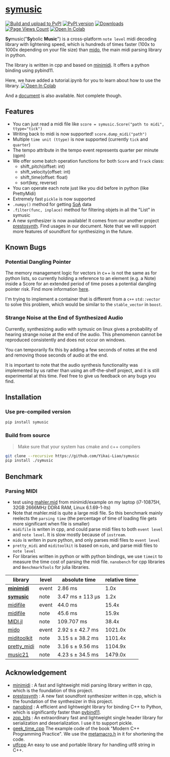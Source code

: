 # [symusic](https://github.com/Yikai-Liao/symusic)
[![Build and upload to PyPI](https://github.com/Yikai-Liao/symusic/actions/workflows/wheel.yml/badge.svg?branch=main)](https://github.com/Yikai-Liao/symusic/actions/workflows/wheel.yml) [![PyPI version](https://badge.fury.io/py/symusic.svg)](https://badge.fury.io/py/symusic) [![Downloads](https://static.pepy.tech/badge/symusic)](https://pepy.tech/project/symusic) [![Page Views Count](https://badges.toozhao.com/badges/01HGE1345YAKN4YV7WF0JRKZJK/blue.svg)](https://badges.toozhao.com/stats/01HGE1345YAKN4YV7WF0JRKZJK "Get your own page views count badge on badges.toozhao.com") <a target="_blank" href="https://colab.research.google.com/github/Yikai-Liao/symusic/blob/main/tutorial.ipynb">
  <img src="https://colab.research.google.com/assets/colab-badge.svg" alt="Open In Colab"/>
</a>

**Sy**music("**Sy**bolic **Music**") is a cross-platform `note level` midi decoding library with lightening speed, which is hundreds of times faster (100x to 1000x depending on your file size) than [mido](https://github.com/mido/mido), the main midi parsing library in python.

The library is written in cpp and based on [minimidi](https://github.com/lzqlzzq/minimidi/tree/main). It offers a python binding using pybind11.

Here, we have added a tutorial.ipynb for you to learn about how to use the library. <a target="_blank" href="https://colab.research.google.com/github/Yikai-Liao/symusic/blob/main/tutorial.ipynb">
  <img src="https://colab.research.google.com/assets/colab-badge.svg" alt="Open In Colab"/>
</a>

And a [document](https://yikai-liao.github.io/symusic/) is also available. Not complete though.

## Features

* You can just read a midi file like `score = symusic.Score("path to midi", ttype="tick")`
* Writing back to midi is now supported! `score.dump_midi("path")`
* Multiple `time unit (ttype)` is now supported (currently `tick` and `quarter`)
* The tempo attribute in the tempo event represents quarter per minute (qpm)
* We offer some batch operation functions for both `Score` and `Track` class:
  * shift_pitch(offset: int)
  * shift_velocity(offset: int)
  * shift_time(offset: float)
  * sort(key, reverse)
* You can operate each note just like you did before in python (like PrettyMidi)
* Extremely fast `pickle` is now supported
* `.numpy()` method for getting [SoA](https://en.wikipedia.org/wiki/AoS_and_SoA) data
* `.filter(func, inplace)` method for filtering objets in all the "List" in symusic
* A new synthesizer is now available! It comes from our another project [prestosynth](https://github.com/lzqlzzq/prestosynth).
  Find usages in our document. Note that we will support more features of soundfont for synthesizing in the future.

## Known Bugs

### Potential Dangling Pointer

The memory management logic for vectors in c++ is not the same as for python lists, so currently holding a reference to an element (e.g. a Note) inside a Score for an extended period of time poses a potential dangling pointer risk. Find more information [here](https://github.com/Yikai-Liao/symusic/issues/32).

I'm trying to implement a container that is different from a `c++` `std::vector` to solve this problem, which would be similar to the `stable_vector` in `boost`.

### Strange Noise at the End of Synthesized Audio

Currently, synthesizing audio with symusic on linux gives a probability of hearing strange noise at the end of the audio. This phenomenon cannot be reproduced consistently and does not occur on windows.

You can temporarily fix this by adding a few seconds of notes at the end and removing those seconds of audio at the end.

It is important to note that the audio synthesis functionality was implemented by us rather than using an off-the-shelf project, and it is still experimental at this time. Feel free to give us feedback on any bugs you find.

## Installation
### Use pre-compiled version
```bash
pip install symusic
```

### Build from source
> Make sure that your system has cmake and c++ compilers

```bash
git clone --recursive https://github.com/Yikai-Liao/symusic
pip install ./symusic
```

## Benchmark
### Parsing MIDI

* test using [mahler.mid](https://github.com/lzqlzzq/minimidi/blob/main/example/mahler.mid) from minimidi/example on my laptop (i7-10875H, 32GB 2666MHz DDR4 RAM, Linux 6.1.69-1-lts)
* Note that mahler.mid is quite a large midi file. So this benchmark mainly reelects the `parsing time` (the percentage of time of loading file gets more significant when file is smaller)
* `midifile` is writen in cpp, and could parse midi files to both `event level` and `note level`. It is slow mostly because of `iostream`.
* `mido` is writen in pure python, and only parses midi files to `event level`
* `pretty_midi` and `miditoolkit` is based on `mido`, and parse midi files to `note level`
* For libraries written in python or with python bindings, we use `timeit` to measure the time cost of parsing the midi file. `nanobench` for cpp libraries and `BenchmarkTools` for julia libraries.

| library                                                       | level | absolute time     | relative time |
|---------------------------------------------------------------|-------|-------------------|---------------|
| [**minimidi**](https://github.com/lzqlzzq/minimidi)           | event | 2.86 ms           | 1.0x          |
| [**symusic**](https://github.com/Yikai-Liao/symusic)          | note  | 3.47 ms ± 113 µs  | 1.2x          |
| [midifile](https://github.com/craigsapp/midifile)             | event | 44.0 ms           | 15.4x         |
| [midifile](https://github.com/craigsapp/midifile)             | note  | 45.6 ms           | 15.9x         |
| [MIDI.jl](https://github.com/JuliaMusic/MIDI.jl)              | note  | 109.707 ms        | 38.4x         |
| [mido](https://github.com/mido/mido)                          | event | 2.92 s ± 42.7 ms  | 1021.0x       |
| [miditoolkit](https://github.com/YatingMusic/miditoolkit)     | note  | 3.15 s ± 38.2 ms  | 1101.4x       |
| [pretty_midi](https://github.com/craffel/pretty-midi)         | note  | 3.16 s ± 9.56 ms  | 1104.9x       |
| [music21](https://github.com/cuthbertLab/music21)             | note  | 4.23 s ± 34.5 ms  | 1479.0x       |

## Acknowledgement

* [minimidi](https://github.com/lzqlzzq/minimidi) : A fast and lightweight midi parsing library written in cpp, which is the foundation of this project.
* [prestosynth](https://github.com/lzqlzzq/prestosynth) : A new fast soundfont synthesizer written in cpp, which is the foundation of the synthesizer in this project.
* [nanobind](https://github.com/wjakob/nanobind) : A efficient and lightweight library for binding C++ to Python, which is significantly faster than [pybind11](https://github.com/pybind/pybind11).
* [zpp_bits](https://github.com/eyalz800/zpp_bits) : An extraordinary fast and lightweight single header library for serialization and deserialization. I use it to support pickle.
* [geek_time_cpp](https://github.com/adah1972/geek_time_cpp/tree/master) The example code of the book "Modern C++ Programming Practice". We use the [metamacro.h](https://github.com/adah1972/geek_time_cpp/blob/master/40/metamacro.h#L1-L622) in it for shortening the code.
* [utfcpp](https://github.com/nemtrif/utfcpp) An easy to use and portable library for handling utf8 string in C++.
